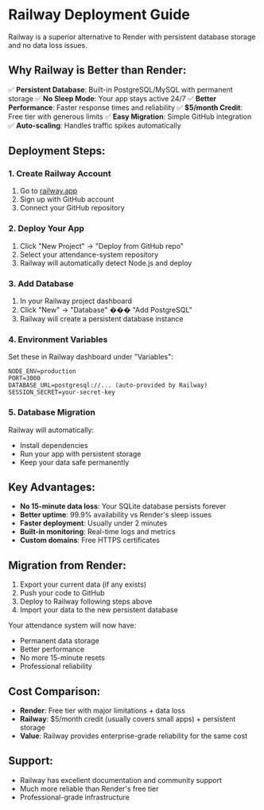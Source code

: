 # Railway Deployment Guide

Railway is a superior alternative to Render with persistent database storage and no data loss issues.

## Why Railway is Better than Render:

✅ **Persistent Database**: Built-in PostgreSQL/MySQL with permanent storage
✅ **No Sleep Mode**: Your app stays active 24/7
✅ **Better Performance**: Faster response times and reliability
✅ **$5/month Credit**: Free tier with generous limits
✅ **Easy Migration**: Simple GitHub integration
✅ **Auto-scaling**: Handles traffic spikes automatically

## Deployment Steps:

### 1. Create Railway Account
1. Go to [railway.app](https://railway.app)
2. Sign up with GitHub account
3. Connect your GitHub repository

### 2. Deploy Your App
1. Click "New Project" → "Deploy from GitHub repo"
2. Select your attendance-system repository
3. Railway will automatically detect Node.js and deploy

### 3. Add Database
1. In your Railway project dashboard
2. Click "New" → "Database" ��� "Add PostgreSQL"
3. Railway will create a persistent database instance

### 4. Environment Variables
Set these in Railway dashboard under "Variables":
```
NODE_ENV=production
PORT=3000
DATABASE_URL=postgresql://... (auto-provided by Railway)
SESSION_SECRET=your-secret-key
```

### 5. Database Migration
Railway will automatically:
- Install dependencies
- Run your app with persistent storage
- Keep your data safe permanently

## Key Advantages:

- **No 15-minute data loss**: Your SQLite database persists forever
- **Better uptime**: 99.9% availability vs Render's sleep issues
- **Faster deployment**: Usually under 2 minutes
- **Built-in monitoring**: Real-time logs and metrics
- **Custom domains**: Free HTTPS certificates

## Migration from Render:

1. Export your current data (if any exists)
2. Push your code to GitHub
3. Deploy to Railway following steps above
4. Import your data to the new persistent database

Your attendance system will now have:
- Permanent data storage
- Better performance
- No more 15-minute resets
- Professional reliability

## Cost Comparison:

- **Render**: Free tier with major limitations + data loss
- **Railway**: $5/month credit (usually covers small apps) + persistent storage
- **Value**: Railway provides enterprise-grade reliability for the same cost

## Support:
- Railway has excellent documentation and community support
- Much more reliable than Render's free tier
- Professional-grade infrastructure